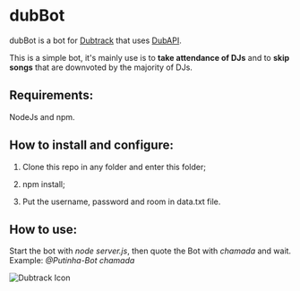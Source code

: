 # dubBot

dubBot is a bot for [Dubtrack](https://www.dubtrack.fm/) that uses [DubAPI](https://github.com/anjanms/DubAPI).

This is a simple bot, it's mainly use is to **take attendance of DJs** and to **skip songs** that are downvoted by the majority of DJs.

## Requirements:

NodeJs and npm.

## How to install and configure:

1. Clone this repo in any folder and enter this folder;

2. npm install;

3. Put the username, password and room in data.txt file.

## How to use:

Start the bot with _node server.js_, then quote the Bot with _chamada_ and wait.
Example: _@Putinha-Bot chamada_

![Dubtrack Icon](https://i1.sndcdn.com/avatars-000230998258-uz2zbm-t500x500.jpg)
